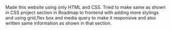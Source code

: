 Made this website using only HTML and CSS. Tried to make same as shown in CSS project section in Roadmap to frontend with adding more stylings and using grid,flex box and media query to make it responsive and also written same information as shown in that section.
